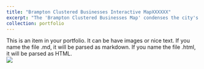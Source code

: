 ```yaml
---
title: "Brampton Clustered Businesses Interactive MapXXXXXX"
excerpt: "The 'Brampton Clustered Businesses Map' condenses the city's commercial directory into an interactive map using Python, highlighting proximity and details with a click" <br/><img src='Carvas91/carlosportfolio.github.io/images/map.png'>
collection: portfolio
---
```


This is an item in your portfolio. It can be have images or nice text. If you name the file .md, it will be parsed as markdown. If you name the file .html, it will be parsed as HTML. <br/><img src='Carvas91/carlosportfolio.github.io/images/map.png'>
